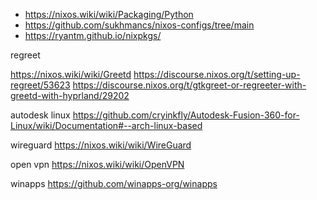- https://nixos.wiki/wiki/Packaging/Python
- https://github.com/sukhmancs/nixos-configs/tree/main
- https://ryantm.github.io/nixpkgs/

regreet

https://nixos.wiki/wiki/Greetd
https://discourse.nixos.org/t/setting-up-regreet/53623
https://discourse.nixos.org/t/gtkgreet-or-regreeter-with-greetd-with-hyprland/29202

autodesk linux
https://github.com/cryinkfly/Autodesk-Fusion-360-for-Linux/wiki/Documentation#--arch-linux-based

wireguard
https://nixos.wiki/wiki/WireGuard

open vpn
https://nixos.wiki/wiki/OpenVPN

winapps
https://github.com/winapps-org/winapps
